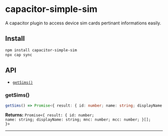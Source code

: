 # capacitor-simple-sim

A capacitor plugin to access device sim cards pertinant informations easily.

## Install

```bash
npm install capacitor-simple-sim
npx cap sync
```

## API

<docgen-index>

* [`getSims()`](#getsims)

</docgen-index>

<docgen-api>
<!--Update the source file JSDoc comments and rerun docgen to update the docs below-->

### getSims()

```typescript
getSims() => Promise<{ result: { id: number; name: string; displayName: string; mnc: number; mcc: number; }[]; }>
```

**Returns:** <code>Promise&lt;{ result: { id: number; name: string; displayName: string; mnc: number; mcc: number; }[]; }&gt;</code>

--------------------

</docgen-api>
